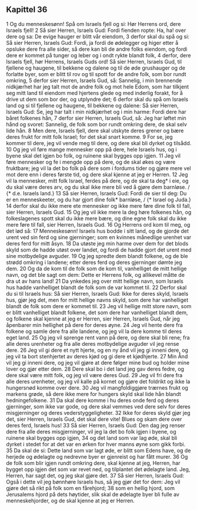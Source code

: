 ## Kapittel 36

1 Og du menneskesønn! Spå om Israels fjell og si: Hør Herrens ord, dere Israels fjell!
2 Så sier Herren, Israels Gud: Fordi fienden ropte: Ha, ha! over dere og sa: De evige hauger er blitt vår eiendom,
3 derfor skal du spå og si: Så sier Herren, Israels Gud: Fordi, ja fordi de ødelegger og higer etter å opsluke dere fra alle sider, så dere kan bli de andre folks eiendom, og fordi dere er kommet på tunger og leber og i ondt rykte blandt folk,
4 derfor, dere Israels fjell, hør Herrens, Israels Guds ord! Så sier Herren, Israels Gud, til fjellene og haugene, til bekkene og dalene og til de øde grushauger og de forlatte byer, som er blitt til rov og til spott for de andre folk, som bor rundt omkring,
5 derfor sier Herren, Israels Gud, så: Sannelig, i min brennende nidkjærhet har jeg talt mot de andre folk og mot hele Edom, som har tilkjent seg mitt land til eiendom med hjertens glede og med inderlig forakt, for å drive ut dem som bor der, og utplyndre det;
6 derfor skal du spå om Israels land og si til fjellene og haugene, til bekkene og dalene: Så sier Herren, Israels Gud: Se, jeg har talt i min nidkjærhet og i min harme: Fordi dere har båret folkenes hån,
7 derfor sier Herren, Israels Gud, så: Jeg har løftet min hånd og svoret: Sannelig, de folk som bor rundt omkring dere, de skal selv lide hån.
8 Men dere, Israels fjell, dere skal utskyte deres grener og bære deres frukt for mitt folk Israel; for det skal snart komme.
9 For se, jeg kommer til dere, jeg vil vende meg til dere, og dere skal bli dyrket og tilsådd.
10 Og jeg vil føre mange mennesker opp på dere, hele Israels hus, og i byene skal det igjen bo folk, og ruinene skal bygges opp igjen.
11 Jeg vil føre mennesker og fe i mengde opp på dere, og de skal økes og være fruktbare; jeg vil la det bo folk på dere som i fordums tider og gjøre mere vel mot dere enn i deres første tid, og dere skal kjenne at jeg er Herren.
12 Jeg vil la mennesker, mitt folk Israel, ferdes på dere, og de skal ta deg* i eie, og du skal være deres arv, og du skal ikke mere bli ved å gjøre dem barnløse. / {* d.e. Israels land.}
13 Så sier Herren, Israels Gud: Fordi de sier til deg: Du er en menneskeeter, og du har gjort dine folk* barnløse, / {* Israel og Juda.}
14 derfor skal du ikke mere ete mennesker og ikke mere føre dine folk til fall, sier Herren, Israels Gud.
15 Og jeg vil ikke mere la deg høre folkenes hån, og folkeslagenes spott skal du ikke mere bære, og dine egne folk skal du ikke mere føre til fall, sier Herren, Israels Gud.
16 Og Herrens ord kom til meg, og det lød så:
17 Menneskesønn! Israels hus bodde i sitt land, og de gjorde det urent ved sin ferd og sine gjerninger; som en kvinnes månedlige urenhet var deres ferd for mitt åsyn.
18 Da utøste jeg min harme over dem for det blods skyld som de hadde utøst over landet, og fordi de hadde gjort det urent med sine motbydelige avguder.
19 Og jeg spredte dem blandt folkene, og de ble strødd omkring i landene; etter deres ferd og deres gjerninger dømte jeg dem.
20 Og da de kom til de folk som de kom til, vanhelliget de mitt hellige navn, og det ble sagt om dem: Dette er Herrens folk, og allikevel måtte de dra ut av hans land!
21 Da ynkedes jeg over mitt hellige navn, som Israels hus hadde vanhelliget blandt de folk som de var kommet til.
22 Derfor skal du si til Israels hus: Så sier Herren, Israels Gud: Ikke for deres skyld, Israels hus, gjør jeg det, men for mitt hellige navns skyld, som dere har vanhelliget blandt de folk som dere er kommet til.
23 Jeg vil hellige mitt store navn, som er blitt vanhelliget blandt folkene, det som dere har vanhelliget blandt dem, og folkene skal kjenne at jeg er Herren, sier Herren, Israels Gud, når jeg åpenbarer min hellighet på dere for deres øyne.
24 Jeg vil hente dere fra folkene og samle dere fra alle landene, og jeg vil la dere komme til deres eget land.
25 Og jeg vil sprenge rent vann på dere, og dere skal bli rene; fra alle deres urenheter og fra alle deres motbydelige avguder vil jeg rense dere.
26 Jeg vil gi dere et nytt hjerte, og en ny ånd vil jeg gi inneni dere, og jeg vil ta bort stenhjertet av deres kjød og gi dere et kjødhjerte.
27 Min Ånd vil jeg gi inneni dere, og jeg vil gjøre at dere følger mine bud og holder mine lover og gjør etter dem.
28 Dere skal bo i det land jeg gav deres fedre, og dere skal være mitt folk, og jeg vil være deres Gud.
29 Jeg vil fri dere fra alle deres urenheter, og jeg vil kalle på kornet og gjøre det foldrikt og ikke la hungersnød komme over dere.
30 Jeg vil mangfoldiggjøre trærnes frukt og markens grøde, så dere ikke mere for hungers skyld skal lide hån blandt hedningefolkene.
31 Da skal dere komme i hu deres onde ferd og deres gjerninger, som ikke var gode, og dere skal vemmes ved dere selv for deres misgjerninger og deres vederstyggeligheter.
32 Ikke for deres skyld gjør jeg det, sier Herren, Israels Gud, det skal dere vite! Blues og skam dere over deres ferd, Israels hus!
33 Så sier Herren, Israels Gud: Den dag jeg renser dere fra alle deres misgjerninger, vil jeg la det bo folk igjen i byene, og ruinene skal bygges opp igjen,
34 og det land som var lag øde, skal bli dyrket i stedet for at det var en ørken for hver manns øyne som gikk forbi.
35 Da skal de si: Dette land som var lagt øde, er blitt som Edens have, og de herjede og ødelagte og nedrevne byer er gjenreist og har fått murer.
36 Og de folk som blir igjen rundt omkring dere, skal kjenne at jeg, Herren, har bygget opp igjen det som var revet ned, og tilplantet det ødelagte land. Jeg, Herren, har sagt det, og jeg skal gjøre det.
37 Så sier Herren, Israels Gud: Også i dette vil jeg bønnhøre Israels hus, så jeg gjør det for dem: Jeg vil gjøre det så rikt på folk som en fårehjord;
38 som en hellig hjord, som Jerusalems hjord på dets høytider, slik skal de ødelagte byer bli fulle av menneskehjorder, og de skal kjenne at jeg er Herren.
